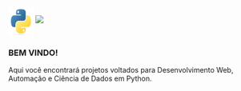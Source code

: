 <div style="display: inline_block"><br>
  <img align="center" alt="Rafa-Python" height="60" width="50" src="https://raw.githubusercontent.com/devicons/devicon/master/icons/python/python-original.svg">
  <img src="![django](https://user-images.githubusercontent.com/63022500/206714649-0d469a3b-2f5f-4f8d-83d0-3c69a88ca7b5.svg)">
  <img >
  
</div>

<h3>BEM VINDO!</h3> 
Aqui você encontrará projetos voltados para Desenvolvimento Web, Automação e Ciência de Dados em Python.
